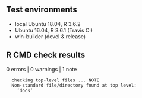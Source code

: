 ## Test environments

* local Ubuntu 18.04, R 3.6.2
* Ubuntu 16.04, R 3.6.1 (Travis CI)
* win-builder (devel & release)

## R CMD check results

0 errors | 0 warnings | 1 note


```
  checking top-level files ... NOTE
  Non-standard file/directory found at top level:
    ‘docs’
```

